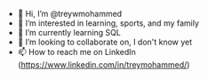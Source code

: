 - 👋 Hi, I’m @treywmohammed
- 👀 I’m interested in learning, sports, and my family
- 🌱 I’m currently learning SQL
- 💞️ I’m looking to collaborate on, I don't know yet
- 📫 How to reach me on LinkedIn (https://www.linkedin.com/in/treymohammed/)
<!---
treywmohammed/treywmohammed is a ✨ special ✨ repository because its `README.md` (this file) appears on your GitHub profile.
You can click the Preview link to take a look at your changes.
--->
